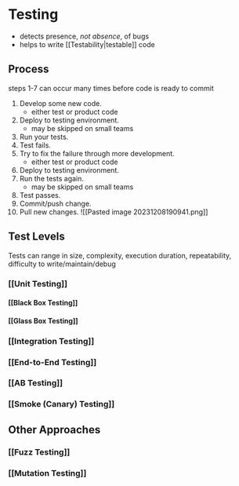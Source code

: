 # Testing
- detects presence, *not absence*, of bugs
- helps to write [[Testability|testable]] code

## Process
steps 1-7 can occur many times before code is ready to commit
1. Develop some new code.
	- either test or product code
2. Deploy to testing environment.
	- may be skipped on small teams
3. Run your tests.
4. Test fails.
5. Try to fix the failure through more development.
	- either test or product code
6. Deploy to testing environment.
7. Run the tests again.
	- may be skipped on small teams
8. Test passes.
9. Commit/push change.
10. Pull new changes.
![[Pasted image 20231208190941.png]]

## Test Levels
Tests can range in size, complexity, execution duration, repeatability, difficulty to write/maintain/debug
### [[Unit Testing]]
#### [[Black Box Testing]]
#### [[Glass Box Testing]]
### [[Integration Testing]]
### [[End-to-End Testing]]
### [[AB Testing]]
### [[Smoke (Canary) Testing]]

## Other Approaches
### [[Fuzz Testing]]
### [[Mutation Testing]]